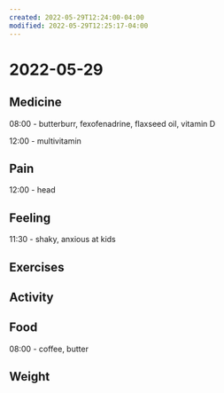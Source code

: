 ```yaml
---
created: 2022-05-29T12:24:00-04:00
modified: 2022-05-29T12:25:17-04:00
---
```


# 2022-05-29

## Medicine

08:00 - butterburr, fexofenadrine, flaxseed oil, vitamin D

12:00 - multivitamin



## Pain

12:00 - head


## Feeling

11:30 - shaky, anxious at kids


## Exercises


## Activity


## Food

08:00 - coffee, butter 


## Weight
